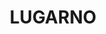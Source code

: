 ---
lastmod: '2025-04-06T06:05:20+00:00'
latitude: -33.957725
layout: suburb
longitude: 151.052257
postcode: '2210'
state: NSW
title: LUGARNO
url: /nsw/lugarno/
---